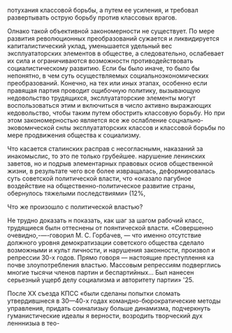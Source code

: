 потухания классовой борьбы, а путем ее усиления, и требовал развертывать острую борьбу против классовых врагов.

Олнако такой объективной закономерности не существует. По мере развития революционных преобразований сужается и ликвидируется капиталистический уклад, уменьшается удельный вес эксплуататорских элементов в обществе, а следовательно, ослабевает их сила и ограничиваются возможностн противодействовать социалистическому развитию. Если бы было иначе, то было бы непонятно, в чем суть осуществляемых социальноэкономических преобразований. Конечно, на тех или иных этапах, особенно если правящая партия проводит ощибочную политику, вызывающую недовольство трудящихся, эксллуататорские элементы могут воспользоваться этим и включиться в число активно выражающих кедовольство, чтобы таким путем обострить классовую борьбу. Но при этом закономерностью является ясе же ослабление соцнально-эковомнческой снлы эксплуататорских классов и классовой борьбы по мере продвижения общества к социализму.

Что касается сталинских расправ с несогласнымн, наказаний за инакомыслис, то это пе только грубейшее. нарушение ленинских заветов, но и подрыв элементарных правовых осиов общественной жизни, в результате чего все более извращалась, деформировалась суть советской политической власти, что «оказало пагубное воздействие на общественно-политическое развитие страны, обернулось тяжелыми последствиями» (12%,

Что же произошло с политической властью?

Не трудно доказать н показать, как шаг за шагом рабочий класс, трудящиеся былн оттеснены от поянтической власти. «Совершенно очевидно,-—-говорил М. С. Горбачев, — что именно отсутствие должного уровня демократизации советского общества сделало возможными и культ личности, и нарушения законности, произвол и репрессии 30-х годов. Прямо говоря — настоящие преступлення ка почве злоупотребления властью. Массовым репрессиям подверглись многие тысячи членов партин и беспартийных... Был нанесен серьезный ущерб делу социализма и авторитету партии» '25.

После ХХ съезда КПСС «были сделаны попытки сломать утвердившнеся в 30—40-х годах командно-бюрократические методы управления, придать соинализыу больше динамизма, подчеркнуть гуманистические идеалы я верности, возродить творческий дух ленннизыа в тео-
